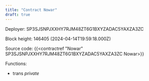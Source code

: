 ```yaml
---
title: "Contract Nowar"
draft: true
---
```

Deployer: SP3SJSNPJXXHY7RJM48ZT6G1BXYZADAC5YAXZA3ZC


 



Block height: 146405 (2024-04-14T19:59:18.000Z)

Source code: {{<contractref "Nowar" SP3SJSNPJXXHY7RJM48ZT6G1BXYZADAC5YAXZA3ZC Nowar>}}

Functions:

* trans _private_

